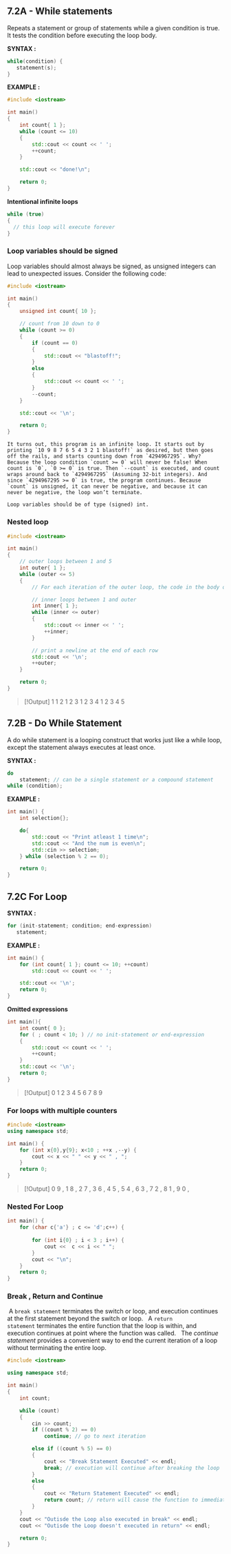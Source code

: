 
## 7.2A - While statements

Repeats a statement or group of statements while a given condition is true. It tests the condition before executing the loop body.

**SYNTAX :**
```cpp
while(condition) {
   statement(s);
}
```

**EXAMPLE  :**

```cpp
#include <iostream>

int main()
{
    int count{ 1 };
    while (count <= 10)
    {
        std::cout << count << ' ';
        ++count;
    }

    std::cout << "done!\n";

    return 0;
}
```

**Intentional infinite loops**


```cpp
while (true)
{
  // this loop will execute forever
}
```

### Loop variables should be signed

Loop variables should almost always be signed, as unsigned integers can lead to unexpected issues. Consider the following code:

```cpp
#include <iostream>

int main()
{
    unsigned int count{ 10 };

    // count from 10 down to 0
    while (count >= 0)
    {
        if (count == 0)
        {
            std::cout << "blastoff!";
        }
        else
        {
            std::cout << count << ' ';
        }
        --count;
    }

    std::cout << '\n';

    return 0;
}
```

```ad-danger
It turns out, this program is an infinite loop. It starts out by printing `10 9 8 7 6 5 4 3 2 1 blastoff!` as desired, but then goes off the rails, and starts counting down from `4294967295`. Why? Because the loop condition `count >= 0` will never be false! When count is `0`, `0 >= 0` is true. Then `--count` is executed, and count wraps around back to `4294967295` (Assuming 32-bit integers). And since `4294967295 >= 0` is true, the program continues. Because `count` is unsigned, it can never be negative, and because it can never be negative, the loop won’t terminate.
```

```ad-tip
Loop variables should be of type (signed) int.

```

### Nested loop
```cpp
#include <iostream>

int main()
{
    // outer loops between 1 and 5
    int outer{ 1 };
    while (outer <= 5)
    {
        // For each iteration of the outer loop, the code in the body of the loop executes once

        // inner loops between 1 and outer
        int inner{ 1 };
        while (inner <= outer)
        {
            std::cout << inner << ' ';
            ++inner;
        }

        // print a newline at the end of each row
        std::cout << '\n';
        ++outer;
    }

    return 0;
}
```

> [!Output]
> 1
1 2
1 2 3
1 2 3 4
1 2 3 4 5

## 7.2B - Do  While Statement

A do while statement is a looping construct that works just like a while loop, except the statement always executes at least once.

**SYNTAX :**
```cpp
do
    statement; // can be a single statement or a compound statement
while (condition);
```

**EXAMPLE  :**

```cpp
int main() {
    int selection{};

    do{
        std::cout << "Print atleast 1 time\n";
        std::cout << "And the num is even\n";
        std::cin >> selection;
    } while (selection % 2 == 0);

    return 0;
}
```

## 7.2C For Loop

**SYNTAX :**
```cpp
for (init-statement; condition; end-expression)
   statement;
```

**EXAMPLE  :**

```cpp
int main() {
    for (int count{ 1 }; count <= 10; ++count)
        std::cout << count << ' ';

    std::cout << '\n';
    return 0;
}
```

**Omitted expressions**

```cpp
int main(){
    int count{ 0 };
    for ( ; count < 10; ) // no init-statement or end-expression
    {
        std::cout << count << ' ';
        ++count;
    }
    std::cout << '\n';
    return 0;
}
```

> [!Output]
> 0 1 2 3 4 5 6 7 8 9


### For loops with multiple counters


```cpp
#include <iostream>
using namespace std;

int main() {
    for (int x{0},y{9}; x<10 ; ++x ,--y) {
        cout << x << " " << y << " , ";
    }
    return 0;
}
```

> [!Output]
> 0 9 , 1 8 , 2 7 , 3 6 , 4 5 , 5 4 , 6 3 , 7 2 , 8 1 , 9 0 , 


### Nested For Loop

```cpp
int main() {
    for (char c{'a'} ; c <= 'd';c++) {
            
        for (int i{0} ; i < 3 ; i++) {
            cout <<  c << i << " ";
        }
        cout << "\n";
    }
    return 0;
}
```

### Break , Return and Continue 

 A `break statement` terminates the switch or loop, and execution continues at the first statement beyond the switch or loop.
  A `return statement` terminates the entire function that the loop is within, and execution continues at point where the function was called.
  The *continue statement* provides a convenient way to end the current iteration of a loop without terminating the entire loop.

```cpp
#include <iostream>

using namespace std;

int main()
{
    int count;

    while (count)
    {
        cin >> count;
        if ((count % 2) == 0)
            continue; // go to next iteration

        else if ((count % 5) == 0)
        {
            cout << "Break Statement Executed" << endl;
            break; // execution will continue after breaking the loop
        }
        else
        {
            cout << "Return Statement Executed" << endl;
            return count; // return will cause the function to immediately return to the caller
        }
    }
    cout << "Outisde the Loop also executed in break" << endl;
    cout << "Outisde the Loop doesn't executed in return" << endl;

    return 0;
}
```